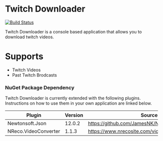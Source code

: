 # Twitch Downloader
[![Build Status](https://travis-ci.org/joemccann/dillinger.svg?branch=master)](https://travis-ci.org/joemccann/dillinger)

Twitch Downloader is a console based application that allows you to download twitch videos. 

# Supports
 - Twitch Videos
 - Past Twitch Brodcasts 


### NuGet Package Dependency

Twitch Downloader is currently extended with the following plugins. Instructions on how to use them in your own application are linked below.

| Plugin | Version | Source |
| ------ | ------ | ------ |
| Newtonsoft.Json |  12.0.2    | https://github.com/JamesNK/Newtonsoft.Json |
| NReco.VideoConverter | 1.1.3  |  https://www.nrecosite.com/video_converter_net.aspx |

